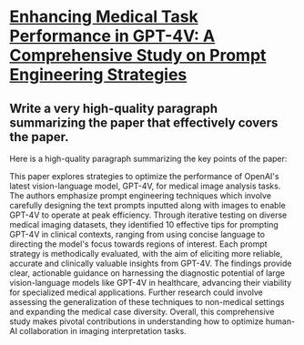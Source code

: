 # [Enhancing Medical Task Performance in GPT-4V: A Comprehensive Study on   Prompt Engineering Strategies](https://arxiv.org/abs/2312.04344)

## Write a very high-quality paragraph summarizing the paper that effectively covers the paper.

 Here is a high-quality paragraph summarizing the key points of the paper:

This paper explores strategies to optimize the performance of OpenAI's latest vision-language model, GPT-4V, for medical image analysis tasks. The authors emphasize prompt engineering techniques which involve carefully designing the text prompts inputted along with images to enable GPT-4V to operate at peak efficiency. Through iterative testing on diverse medical imaging datasets, they identified 10 effective tips for prompting GPT-4V in clinical contexts, ranging from using concise language to directing the model's focus towards regions of interest. Each prompt strategy is methodically evaluated, with the aim of eliciting more reliable, accurate and clinically valuable insights from GPT-4V. The findings provide clear, actionable guidance on harnessing the diagnostic potential of large vision-language models like GPT-4V in healthcare, advancing their viability for specialized medical applications. Further research could involve assessing the generalization of these techniques to non-medical settings and expanding the medical case diversity. Overall, this comprehensive study makes pivotal contributions in understanding how to optimize human-AI collaboration in imaging interpretation tasks.
